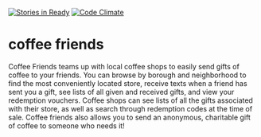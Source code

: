 [![Stories in Ready](https://badge.waffle.io/nyc-fireflies-2015/coffee-mates.png?label=ready&title=Ready)](https://waffle.io/nyc-fireflies-2015/coffee-mates) [![Code Climate](https://codeclimate.com/github/nyc-fireflies-2015/mojoe/badges/gpa.svg)](https://codeclimate.com/github/nyc-fireflies-2015/mojoe)

# coffee friends

Coffee Friends teams up with local coffee shops to easily send gifts of coffee to your friends. You can browse by borough and neighborhood to find the most conveniently located store, receive texts when a friend has sent you a gift, see lists of all given and received gifts, and view your redemption vouchers. Coffee shops can see lists of all the gifts associated with their store, as well as search through redemption codes at the time of sale. Coffee friends also allows you to send an anonymous, charitable gift of coffee to someone who needs it!
